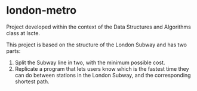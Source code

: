 # london-metro
Project developed within the context of the Data Structures and Algorithms class at Iscte.

This project is based on the structure of the London Subway and has two parts:

  1. Split the Subway line in two, with the minimum possible cost.
  2. Replicate a program that lets users know which is the fastest time they can do between stations in the London Subway, and the corresponding shortest path.
